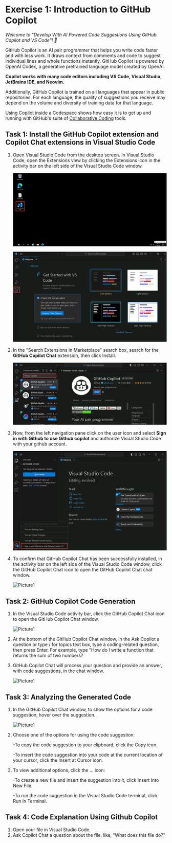 
# Exercise 1: Introduction to GitHub Copilot

_Welcome to "Develop With AI Powered Code Suggestions Using GitHub Copilot and VS Code"! :wave:_

GitHub Copilot is an AI pair programmer that helps you write code faster and with less work. It draws context from comments and code to suggest individual lines and whole functions instantly. GitHub Copilot is powered by OpenAI Codex, a generative pretrained language model created by OpenAI.

**Copilot works with many code editors including VS Code, Visual Studio, JetBrains IDE, and Neovim.**

Additionally, GitHub Copilot is trained on all languages that appear in public repositories. For each language, the quality of suggestions you receive may depend on the volume and diversity of training data for that language.

Using Copilot inside a Codespace shows how easy it is to get up and running with GitHub's suite of [Collaborative Coding](https://github.com/features#features-collaboration) tools.

## Task 1: Install the GitHub Copilot extension and Copilot Chat extensions in Visual Studio Code

1. Open Visual Studio Code from the desktop screen. In Visual Studio Code, open the Extensions view by clicking the Extensions icon in the activity bar on the left side of the Visual Studio Code window.

   ![Picture1](../media/VScodedektop1.png)

   ![Picture1](../media/vscodeextension.png)

2. In the "Search Extensions in Marketplace" search box, search for the **GitHub Copilot Chat** extension, then click Install.

   ![Picture1](../media/copilotinstall.png)

3. Now, from the left navigation pane click on the user icon and select **Sign in with Github to use Github copilot** and authorize Visual Studio Code with your github account.

   ![Picture1](../media/gitauth.png)

4. To confirm that GitHub Copilot Chat has been successfully installed, in the activity bar on the left side of the Visual Studio Code window, click the GitHub Copilot Chat icon to open the GitHub Copilot Chat chat window.

   ![Picture1](../media/)

## Task 2: GitHub Copilot Code Generation

1. In the Visual Studio Code activity bar, click the GitHub Copilot Chat icon to open the GitHub Copilot Chat window.

   ![Picture1](../media/) 
  
2. At the bottom of the GitHub Copilot Chat window, in the Ask Copilot a question or type / for topics text box, type a coding-related question, then press Enter. For example, type "How do I write a function that returns the sum of two numbers?

3. GitHub Copilot Chat will process your question and provide an answer, with code suggestions, in the chat window.

   ![Picture1](../media/)

## Task 3: Analyzing the Generated Code

1. In the GitHub Copilot Chat window, to show the options for a code suggestion, hover over the suggestion.

   ![Picture1](../media/)

2. Choose one of the options for using the code suggestion:
   
   -To copy the code suggestion to your clipboard, click the Copy icon.
   
   -To insert the code suggestion into your code at the current location of your cursor, click the Insert at Cursor icon.

4. To view additional options, click the ... icon:
   
   -To create a new file and insert the suggestion into it, click Insert Into New File.
   
   -To run the code suggestion in the Visual Studio Code terminal, click Run in Terminal.

## Task 4: Code Explanation Using Github Copilot

1. Open your file in Visual Studio Code.
2. Ask Copilot Chat a question about the file, like, "What does this file do?"
